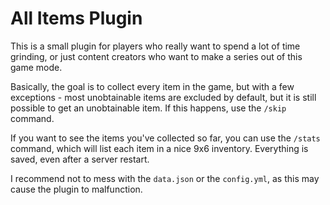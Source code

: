 # All Items Plugin

This is a small plugin for players who really want to spend a lot of time grinding, or just content creators who want to make a series out of this game mode.

Basically, the goal is to collect every item in the game, but with a few exceptions - most unobtainable items are excluded by default, but it is still possible to get an unobtainable item. If this happens, use the `/skip` command.

If you want to see the items you've collected so far, you can use the `/stats` command, which will list each item in a nice 9x6 inventory. Everything is saved, even after a server restart.

I recommend not to mess with the `data.json` or the `config.yml`, as this may cause the plugin to malfunction.
